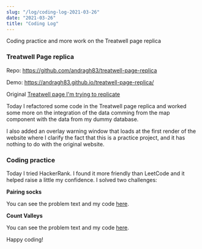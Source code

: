 ```yaml
---
slug: "/log/coding-log-2021-03-26"
date: "2021-03-26"
title: "Coding Log"
---
```


Coding practice and more work on the Treatwell page replica

<h3>Treatwell Page replica</h3>

<p>Repo: <a href="https://github.com/andragh83/treatwell-page-replica" target="_blank"> https://github.com/andragh83/treatwell-page-replica </a> </p>
<p>Demo: <a href="https://andragh83.github.io/treatwell-page-replica/" target="_blank"> https://andragh83.github.io/treatwell-page-replica/ </a></p> 
<p>Original <a href='https://www.treatwell.co.uk/places/treatment-balayage/offer-type-local/in-west-london-london-uk/'>Treatwell page I'm trying to replicate</a></p>

<p>Today I refactored some code in the Treatwell page replica and worked some more on the integration of the data comming from the map component with the data from my dummy database.</p> 
<p>I also added an overlay warning window that loads at the first render of the website where I clarify the fact that this is a practice project, and it has nothing to do with the original website.</p>

<h3>Coding practice</h3>

<p>Today I tried HackerRank. I found it more friendly than LeetCode and it helped raise a little my confidence. I solved two challenges:</p>

<p style="font-weight: bold">Pairing socks</p>
<p>You can see the problem text and my code <a href = 'https://github.com/andragh83/codingPractice/blob/master/Socks.js' target = '_blank'>here</a>.</p>

<p style="font-weight: bold">Count Valleys</p>
<p>You can see the problem text and my code <a href = 'https://github.com/andragh83/codingPractice/blob/master/CountValleys.js' target = '_blank'>here</a>.</p>

<p>Happy coding!</p>

